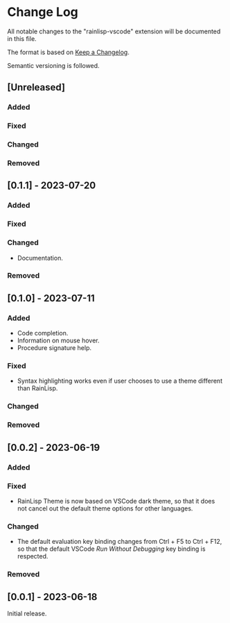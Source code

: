 # Change Log

All notable changes to the "rainlisp-vscode" extension will be documented in this file.

The format is based on [Keep a Changelog](http://keepachangelog.com/).

Semantic versioning is followed.

## [Unreleased]

### Added

### Fixed

### Changed

### Removed

## [0.1.1] - 2023-07-20

### Added

### Fixed

### Changed
- Documentation.

### Removed

## [0.1.0] - 2023-07-11

### Added
- Code completion.
- Information on mouse hover.
- Procedure signature help.

### Fixed
- Syntax highlighting works even if user chooses to use a theme different than RainLisp.

### Changed

### Removed

## [0.0.2] - 2023-06-19

### Added

### Fixed
- RainLisp Theme is now based on VSCode dark theme, so that it does not cancel out the default theme options for other languages.

### Changed
- The default evaluation key binding changes from Ctrl + F5 to Ctrl + F12, so that the default VSCode *Run Without Debugging* key binding is respected.

### Removed

## [0.0.1] - 2023-06-18

Initial release.
